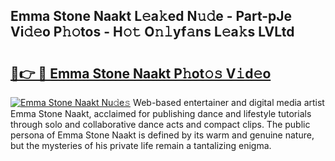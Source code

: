 ## Emma Stone Naakt L𝚎a𝚔ed N𝚞𝚍e - Part-pJe Vi𝚍𝚎o P𝚑𝚘tos - H𝚘𝚝 O𝚗𝚕yf𝚊ns L𝚎a𝚔s LVLtd

# <h2><a href="http://kfdkusd.oniu.top/?m=Emma+Stone+Naakt">🔗👉 🔴 Emma Stone Naakt P𝚑ot𝚘𝚜 V𝚒d𝚎o</a></h2>

[![Emma Stone Naakt Nu𝚍e𝚜](https://i.imgur.com/0qMVB7G.gif)](http://kfdkusd.oniu.top/?m=Emma+Stone+Naakt)
Web-based entertainer and digital media artist Emma Stone Naakt, acclaimed for publishing dance and lifestyle tutorials through solo and collaborative dance acts and compact clips. The public persona of Emma Stone Naakt is defined by its warm and genuine nature, but the mysteries of his private life remain a tantalizing enigma.  

